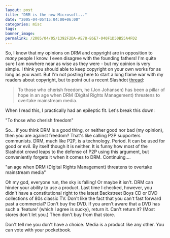 ```yaml
---
layout: post
title: "DRM is the new Microsoft..."
date: "2005-04-05T15:04:00+06:00"
categories: misc 
tags: 
banner_image: 
permalink: /2005/04/05/1392F2DA-AE78-B6E7-040F1D50B55A4FD2
---
```


So, I know that my opinions on DRM and copyright are in opposition to <i>many</i> people I know. I even disagree with the founding fathers! I'm quite sure I am nowhere near as wise as they were - but my opinion is very simple. I think you should able to keep copyright on your own works for as long as you want. But I'm not posting here to start a long flame war with my readers about copyright, but to point out a recent Slashdot <a href="http://yro.slashdot.org/yro/05/04/05/1356229.shtml?tid=126&tid=17">thread</a>:

<blockquote>
To those who cherish freedom, he (Jon Johansen) has been a pillar of hope in an age when DRM (Digital Rights Management) threatens to overtake mainstream media.
</blockquote>

When I read this, I practically had an epileptic fit. Let's break this down:

"To those who cherish freedom"

So... if you think DRM is a good thing, or neither good nor bad (my opinion), then you are against freedom? That's like calling P2P supporters communists. DRM, much like P2P, is a technology. Period. It can be used for good or evil. By itself though it is neither. It is funny how most of the Slashdot crowd leaps to the defense of P2P using this argument, but conveniently forgets it when it comes to DRM. Continuing....

"an age when DRM (Digital Rights Management) threatens to overtake mainstream media"

Oh my god, everyone run, the sky is falling! Or maybe it isn't. DRM can hinder your ability to use a product. Last time I checked, however, you didn't have a constitutional right to the latest Backstreet Boys CD or DVD collections of 80s classic TV. Don't like the fact that you can't fast forward past a commercial? Don't buy the DVD. If you aren't aware that a DVD has such a 'feature' (which I agree is sucky), return it. Can't return it? (Most stores don't let you.) Then don't buy from that store.

Don't tell me you don't have a choice. Media is a product like any other. You can vote with your pocketbook.
